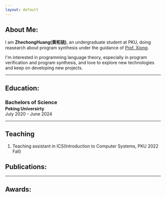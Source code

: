```yaml
---
layout: default
---
```

## About Me:

I am **ZhechongHuang(黄柘铳)**, an undergraduate student at PKU, doing reasearch about program synthesis under the guidance of [Prof. Xiong](https://xiongyingfei.github.io). 

I'm interested in programming language theory, especially in program verification and program synthesis, and love to explore new technologies and keep on developing new projects.

---

## Education:

<h3 style="margin-bottom:2px;">Bachelors of Science</h3>
<h4 style="margin:0;">Peking Universirty</h4>
July 2020 - June 2024

---

## Teaching

1. Teaching assistant in ICS(Introduction to Computer Systems, PKU 2022 Fall)

## Publications:

---

## Awards:






